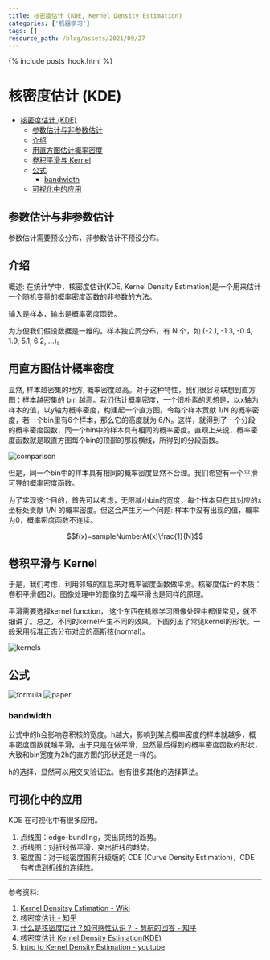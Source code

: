 ```yaml
---
title: 核密度估计 (KDE, Kernel Density Estimation)
categories: ['机器学习']
tags: []
resource_path: /blog/assets/2021/09/27
---
```


{% include posts_hook.html %}

# 核密度估计 (KDE)

- [核密度估计 (KDE)](#核密度估计-kde)
  - [参数估计与非参数估计](#参数估计与非参数估计)
  - [介绍](#介绍)
  - [用直方图估计概率密度](#用直方图估计概率密度)
  - [卷积平滑与 Kernel](#卷积平滑与-kernel)
  - [公式](#公式)
    - [bandwidth](#bandwidth)
  - [可视化中的应用](#可视化中的应用)

## 参数估计与非参数估计

参数估计需要预设分布，非参数估计不预设分布。

## 介绍

概述: 在统计学中，核密度估计(KDE, Kernel Density Estimation)是一个用来估计一个随机变量的概率密度函数的非参数的方法。

输入是样本，输出是概率密度函数。

为方便我们假设数据是一维的。样本独立同分布，有 N 个，如 (-2.1, -1.3, -0.4, 1.9, 5.1, 6.2, ...)。

## 用直方图估计概率密度

显然, 样本越密集的地方, 概率密度越高。对于这种特性，我们很容易联想到直方图：样本越密集的 bin 越高。我们估计概率密度，一个很朴素的思想是，以x轴为样本的值，以y轴为概率密度，构建起一个直方图。令每个样本贡献 1/N 的概率密度，若一个bin里有6个样本，那么它的高度就为 6/N。这样，就得到了一个分段的概率密度函数，同一个bin中的样本具有相同的概率密度。直观上来说，概率密度函数就是取直方图每个bin的顶部的那段横线，所得到的分段函数。

![comparison]({{page.resource_path}}/comparison.png)

但是，同一个bin中的样本具有相同的概率密度显然不合理。我们希望有一个平滑可导的概率密度函数。

为了实现这个目的，首先可以考虑，无限减小bin的宽度，每个样本只在其对应的x坐标处贡献 1/N 的概率密度。但这会产生另一个问题: 样本中没有出现的值，概率为0，概率密度函数不连续。

$$f(x)=sampleNumberAt(x)\frac{1}{N}$$


## 卷积平滑与 Kernel

于是，我们考虑，利用邻域的信息来对概率密度函数做平滑。核密度估计的本质：卷积平滑(图2)。图像处理中的图像的去噪平滑也是同样的原理。

平滑需要选择kernel function， 这个东西在机器学习图像处理中都很常见，就不细讲了。总之，不同的kernel产生不同的效果。下图列出了常见kernel的形状。一般采用标准正态分布对应的高斯核(normal)。

![kernels]({{page.resource_path}}/kernels.png)

## 公式

![formula]({{page.resource_path}}/formula.png)
![paper]({{page.resource_path}}/paper.png)

### bandwidth

公式中的h会影响卷积核的宽度。h越大，影响到某点概率密度的样本就越多，概率密度函数就越平滑。由于只是在做平滑，显然最后得到的概率密度函数的形状，大致和bin宽度为2h的直方图的形状还是一样的。

h的选择，显然可以用交叉验证法。也有很多其他的选择算法。

## 可视化中的应用

KDE 在可视化中有很多应用。
1. 点线图：edge-bundling，突出网络的趋势。
2. 折线图：对折线做平滑，突出折线的趋势。
3. 密度图：对于线密度图有升级版的 CDE (Curve Density Estimation)，CDE 有考虑到折线的连续性。

---

参考资料:

1. [Kernel Densitsy Estimation - Wiki](https://en.wikipedia.org/wiki/Kernel_density_estimation)
2. [核密度估计 - 知乎](https://zhuanlan.zhihu.com/p/39962383)
3. [什么是核密度估计？如何感性认识？ - 慧航的回答 - 知乎](https://www.zhihu.com/question/27301358/answer/105267357)
4. [核密度估计 Kernel Density Estimation(KDE)](https://blog.csdn.net/unixtch/article/details/78556499/?)
5. [Intro to Kernel Density Estimation - youtube](https://www.youtube.com/watch?v=x5zLaWT5KPs&t=368s)